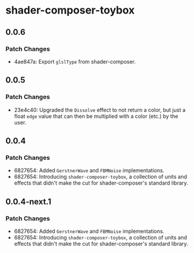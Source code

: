 # shader-composer-toybox

## 0.0.6

### Patch Changes

- 4ae847a: Export `glslType` from shader-composer.

## 0.0.5

### Patch Changes

- 23e4c40: Upgraded the `Dissolve` effect to not return a color, but just a float `edge` value that can then be multiplied with a color (etc.) by the user.

## 0.0.4

### Patch Changes

- 6827654: Added `GerstnerWave` and `FBMNoise` implementations.
- 6827654: Introducing `shader-composer-toybox`, a collection of units and effects that didn't make the cut for shader-composer's standard library.

## 0.0.4-next.1

### Patch Changes

- 6827654: Added `GerstnerWave` and `FBMNoise` implementations.
- 6827654: Introducing `shader-composer-toybox`, a collection of units and effects that didn't make the cut for shader-composer's standard library.
